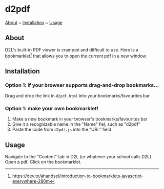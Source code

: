 # d2pdf

[About](#about) ~ [Installation](#installation) ~ [Usage](#usage)

## About

D2L's built-in PDF viewer is cramped and difficult to use. Here is a 
bookmarklet[^?] that allows you to open the current pdf in a new window.


## Installation

### Option 1: if your browser supports drag-and-drop bookmarks...

Drag and drop the link in `d2pdf.html` into your bookmarks/favourites bar

### Option 1: make your own bookmarklet!

1. Make a new bookmark in your browser's bookmarks/favourites bar
2. Give it a recognizable name in the "Name" fiel, such as "d2pdf"
3. Paste the code from `d2pdf.js` into the "URL" field


## Usage

Navigate to the "Content" tab in D2L (or whatever your school calls D2L). Open
a pdf. Click on the bookmarklet.



[^?]: https://dev.to/ahandsel/introduction-to-bookmarklets-javascript-everywhere-280m

